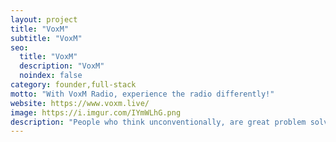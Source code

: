 ```yaml
---
layout: project
title: "VoxM"
subtitle: "VoxM"
seo:
  title: "VoxM"
  description: "VoxM"
  noindex: false
category: founder,full-stack
motto: "With VoxM Radio, experience the radio differently!"
website: https://www.voxm.live/
image: https://i.imgur.com/IYmWLhG.png
description: "People who think unconventionally, are great problem solvers and see opportunities where others see only challenges."
---
```

